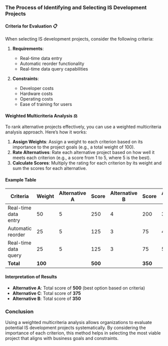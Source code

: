 ### The Process of Identifying and Selecting IS Development Projects

#### Criteria for Evaluation 📋
When selecting IS development projects, consider the following criteria:

1. **Requirements**:
   - Real-time data entry
   - Automatic reorder functionality
   - Real-time data query capabilities

2. **Constraints**:
   - Developer costs
   - Hardware costs
   - Operating costs
   - Ease of training for users

#### Weighted Multicriteria Analysis ⚖️
To rank alternative projects effectively, you can use a weighted multicriteria analysis approach. Here’s how it works:

1. **Assign Weights**: Assign a weight to each criterion based on its importance to the project goals (e.g., a total weight of 100).
2. **Rate Alternatives**: Rate each alternative project based on how well it meets each criterion (e.g., a score from 1 to 5, where 5 is the best).
3. **Calculate Scores**: Multiply the rating for each criterion by its weight and sum the scores for each alternative.

#### Example Table

| Criteria              | Weight | Alternative A | Score | Alternative B | Score | Alternative C | Score |
|-----------------------|--------|---------------|-------|---------------|-------|---------------|-------|
| Real-time data entry  | 50     | 5             | 250   | 4             | 200   | 3             | 150   |
| Automatic reorder      | 25     | 5             | 125   | 3             | 75    | 4             | 100   |
| Real-time data query   | 25     | 5             | 125   | 3             | 75    | 5             | 125   |
| **Total**              | **100**|               | **500**|               | **350**|               | **375**|

#### Interpretation of Results
- **Alternative A**: Total score of **500** (best option based on criteria)
- **Alternative C**: Total score of **375**
- **Alternative B**: Total score of **350**

### Conclusion
Using a weighted multicriteria analysis allows organizations to evaluate potential IS development projects systematically. By considering the importance of each criterion, this method helps in selecting the most viable project that aligns with business goals and constraints.
